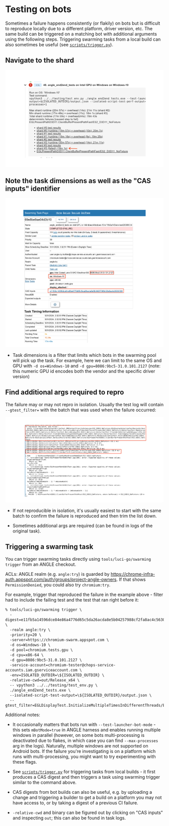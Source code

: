 # Testing on bots

Sometimes a failure happens consistently (or flakily) on bots but is difficult to reproduce locally
due to a different platform, driver version, etc. The same build can be triggered on a matching bot
with additional arguments using the following steps. Triggering swarming tasks from a local build
can also sometimes be useful (see [`scripts/trigger.py`](../scripts/trigger.py)).

## Navigate to the shard

![Test shard failure](img/TestShardFailure.png)

## Note the task dimensions as well as the "CAS inputs" identifier

![Swarming task info](img/SwarmingTaskInfo.png)

* Task dimensions is a filter that limits which bots in the swarming pool will pick up the task. For
  example, here we can limit to the same OS and GPU with `-d os=Windows-10` and
  `-d gpu=8086:9bc5-31.0.101.2127` (note: this numeric GPU id encodes both the vendor and the
  specific driver version)

## Find additional args required to repro

The failure may or may not repro in isolation. Usually the test log will contain `--gtest_filter=`
with the batch that was used when the failure occurred:

![Test batch failure](img/TestBatchFailure.png)

* If not reproducible in isolation, it's usually easiest to start with the same batch to confirm the
  failure is reproduced and then trim the list down.

* Sometimes additional args are required (can be found in logs of the original task).

## Triggering a swarming task

You can trigger swarming tasks directly using `tools/luci-go/swarming trigger` from an ANGLE
checkout.

ACLs: ANGLE realm (e.g. `angle:try`) is guarded by
https://chrome-infra-auth.appspot.com/auth/groups/project-angle-owners. If that shows
`PermissionDenied`, you could also try `chromium:try`.

For example, trigger that reproduced the failure in the example above - filter had to include the
failing test and the test that ran right before it:

```
% tools/luci-go/swarming trigger \
  -digest=e11fb5a14596dce84e86a4776d65c5da26acda8e5b04257988cf2fa8ac4c5630/399 \
  -realm angle:try \
  -priority=20 \
  -server=https://chromium-swarm.appspot.com \
  -d os=Windows-10 \
  -d pool=chromium.tests.gpu \
  -d cpu=x86-64 \
  -d gpu=8086:9bc5-31.0.101.2127 \
  -service-account=chromium-tester@chops-service-accounts.iam.gserviceaccount.com \
  -env=ISOLATED_OUTDIR=\${ISOLATED_OUTDIR} \
  -relative-cwd=out/Release_x64 \
  -- vpython3 ../../testing/test_env.py \
  ./angle_end2end_tests.exe \
  --isolated-script-test-output=\${ISOLATED_OUTDIR}/output.json \
  --gtest_filter=EGLDisplayTest.InitializeMultipleTimesInDifferentThreads/ES2_D3D11_NoFixture:EGLPresentPathD3D11.ClientBufferPresentPathFast/ES2_D3D11_NoFixture
```

Additional notes:

* It occasionally matters that bots run with `--test-launcher-bot-mode` - this sets `mBotMode=true`
  in ANGLE harness and enables running multiple windows in parallel (however, on some bots
  multi-processing is deactivated due to flakes, in which case you can find `--max-processes` arg
  in the logs). Naturally, multiple windows are not supported on Android bots. If the failure
  you're investigating is on a platform which runs with multi-processing, you might want to try
  experimenting with these flags.

* See [`scripts/trigger.py`](../scripts/trigger.py) for triggering tasks from local builds - it
  first produces a CAS digest and then triggers a task using swarming trigger similar to the
  command above.

* CAS digests from bot builds can also be useful, e.g. by uploading a change and triggering a
  builder to get a build on a platform you may not have access to, or by taking a digest of a
  previous CI failure.

* `-relative-cwd` and binary can be figured out by clicking on "CAS inputs" and inspecting `out`;
  this can also be found in task logs.
